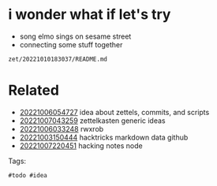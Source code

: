 # i wonder what if let's try

- song elmo sings on sesame street
- connecting some stuff together

` zet/20221010183037/README.md `

# Related

- [20221006054727](/zet/20221006054727/README.md) idea about zettels, commits, and scripts
- [20221007043259](/zet/20221007043259/README.md) zettelkasten generic ideas
- [20221006033248](/zet/20221006033248/README.md) rwxrob
- [20221003150444](/zet/20221003150444/README.md) hacktricks markdown data github
- [20221007220451](/zet/20221007220451/README.md) hacking notes node

Tags:

    #todo #idea

